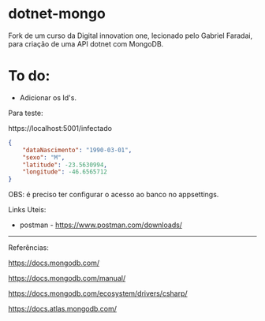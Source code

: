 # dotnet-mongo

Fork de um curso da Digital innovation one, lecionado pelo Gabriel Faradai, para criação de uma API dotnet com MongoDB.

# To do:
  - Adicionar os Id's.
  
Para teste:

https://localhost:5001/infectado

```json
{
	"dataNascimento": "1990-03-01",
	"sexo": "M",
	"latitude": -23.5630994,
	"longitude": -46.6565712
}
```
OBS: é preciso ter configurar o acesso ao banco no appsettings.

Links Uteis:

- postman - https://www.postman.com/downloads/


-----------------------------------------------

Referências:

https://docs.mongodb.com/

https://docs.mongodb.com/manual/

https://docs.mongodb.com/ecosystem/drivers/csharp/

https://docs.atlas.mongodb.com/
